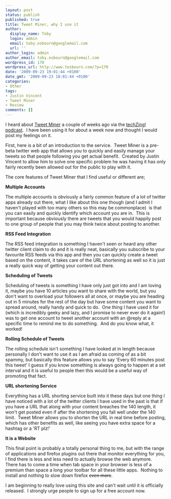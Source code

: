 ```yaml
---
layout: post
status: publish
published: true
title: Tweet Miner, why I use it
author:
  display_name: Toby
  login: admin
  email: toby.osbourn@googlemail.com
  url: ''
author_login: admin
author_email: toby.osbourn@googlemail.com
wordpress_id: 170
wordpress_url: http://www.tosbourn.com/?p=170
date: '2009-09-23 19:01:44 +0100'
date_gmt: '2009-09-23 18:01:44 +0100'
categories:
- Other
tags:
- Justin Vincent
- Tweet Miner
- Review
comments: []
---
```

<p>I heard about <a href="http://tweetminer.net/">Tweet Miner</a> a couple of weeks ago via the <a href="http://techzinglive.com/">techZing! podcast</a>.  I have been using it for about a week now and thought I would post my feelings on it.</p>
<p>First, here is a bit of an introduction to the service.  Tweet Miner is a pre-beta twitter web app that allows you to quickly and easily manage your tweets so that people following you get actual benefit.  Created by Justin Vincent to allow him to solve one specific problem he was having it has only fairly recently been allowed out for the public to play with it.</p>
<p>The core features of Tweet Miner that I find useful or different are;</p>
<p><strong>Multiple Accounts</strong></p>
<p>The multiple accounts is obviously a fairly common feature of a lot of twitter apps already out there, what I like about this one though (and I admit I haven't played with too many others so this may be commonplace)  is that you can easily and quickly identify which account you are in.  This is important because obviously there are tweets that you would happily post to one group of people that you may think twice about posting to another.</p>
<p><strong>RSS Feed Integration</strong></p>
<p>The RSS feed integration is something I haven't seen or heard any other twitter client claim to do and it is really neat, basically you subscribe to your favourite RSS feeds via this app and then you can quickly create a tweet based on the content, it takes care of the URL shortening as well so it is just a really quick way of getting your content out there.</p>
<p><strong>Scheduling of Tweets</strong></p>
<p>Scheduling of tweets is something I have only just got into and I am loving it, maybe you have 10 articles you want to share with the world, but you don't want to overload your followers all at once, or maybe you are heading out in 5 minutes for the rest of the day but have some content you want to spread around, really handy and quick to do.  One thing I have used it for (which is incredibly geeky and lazy, and I promise to never ever do it again!) was to get one account to tweet another account with an @reply at a specific time to remind me to do something.  And do you know what, it worked!</p>
<p><strong>Rolling Schedule of Tweets</strong></p>
<p>The rolling schedule isn't something I have looked at in length because personally I don't want to use it as I am afraid as coming of as a bit spammy, but basically this feature allows you to say 'Every 60 minutes post this tweet' I guess if you know something is always going to happen at a set interval and it is useful to people then this would be a useful way of promoting that fact.</p>
<p><strong>URL shortening Service</strong></p>
<p>Everything has a URL shorting service built into it these days but one thing I have noticed with a lot of the twitter clients I have used in the past is that if you have a URL that along with your content breaches the 140 length, it won't get posted even if after the shortening you fall well under the 140 limit.  Tweet Miner allows you to shorten the URL in real time before posting, which has other benefits as well, like seeing you have extra space for a hashtag or a 'RT plz!'</p>
<p><strong>It is a Website</strong></p>
<p>This final point is probably a totally personal thing to me, but with the range of applications and firefox plugins out there that monitor everything for you, I find there is less and less need to actually browse the web anymore.  There has to come a time when tab space in your browser is less of a premium than space a long your toolbar for all these little apps.  Nothing to install and nothing to slow down firefox <span style="text-decoration: line-through;">even more</span>.</p>
<p>I am beginning to really love using this site and can't wait until it is officially released.  I strongly urge people to sign up for a free account now.</p>
